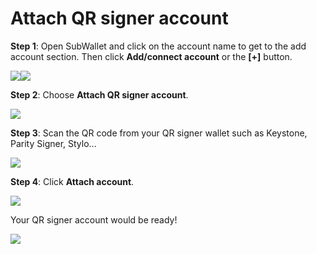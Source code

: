 # Attach QR signer account

**Step 1**: Open SubWallet and click on the account name to get to the add account section. Then click **Add/connect account** or the **\[+]** button.

![](<../../.gitbook/assets/image (46).png>)![](<../../.gitbook/assets/image (55).png>)

**Step 2**: Choose **Attach QR signer account**.

![](<../../.gitbook/assets/image (32).png>)

**Step 3**: Scan the QR code from your QR signer wallet such as Keystone, Parity Signer, Stylo...

![](<../../.gitbook/assets/image (38) (1).png>)

**Step 4**: Click **Attach account**.

![](<../../.gitbook/assets/image (9) (1).png>)

Your QR signer account would be ready!&#x20;

![](<../../.gitbook/assets/image (10) (1).png>)
